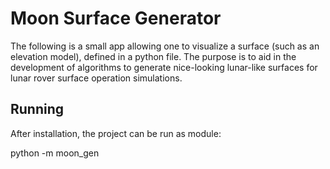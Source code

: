 # Moon Surface Generator

The following is a small app allowing one to visualize a surface (such as an elevation model), defined in a python file. 
The purpose is to aid in the development of algorithms to generate nice-looking lunar-like surfaces for lunar rover surface operation simulations. 

## Running
After installation, the project can be run as module:

python -m moon_gen